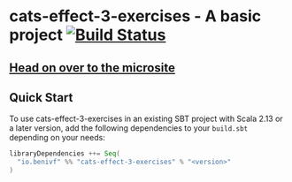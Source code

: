 # cats-effect-3-exercises - A basic project [![Build Status](https://travis-ci.com/benivf/cats-effect-3-exercises.svg?branch=master)](https://travis-ci.com/benivf/cats-effect-3-exercises)

## [Head on over to the microsite](https://benivf.github.io/cats-effect-3-exercises)

## Quick Start

To use cats-effect-3-exercises in an existing SBT project with Scala 2.13 or a later version, add the following dependencies to your
`build.sbt` depending on your needs:

```scala
libraryDependencies ++= Seq(
  "io.benivf" %% "cats-effect-3-exercises" % "<version>"
)
```


